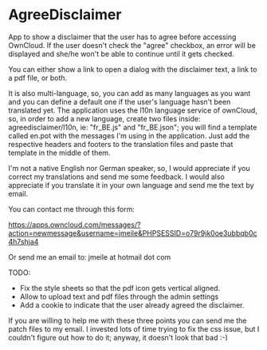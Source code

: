 # AgreeDisclaimer
App to show a disclaimer that the user has to agree before accessing OwnCloud. If the user doesn't check the "agree" checkbox, an error will be displayed and she/he won't be able to continue until it gets checked.

You can either show a link to open a dialog with the disclaimer text, a link to a pdf file, or both.

It is also multi-language, so, you can add as many languages as you want and you can define a default one if the user's language hasn't been translated yet. The application uses the l10n language service of ownCloud, so, in order to add a new language, create two files inside: agreedisclaimer/l10n, ie: "fr_BE.js" and "fr_BE.json"; you will find a template called en.pot with the messages I'm using in the application. Just add the respective headers and footers to the translation files and paste that template in the middle of them.

I'm not a native English nor German speaker, so, I would appreciate if you correct my translations and send me some feedback. I would also appreciate if you translate it in your own language and send me the text by email.

You can contact me through this form:

https://apps.owncloud.com/messages/?action=newmessage&username=jmeile&PHPSESSID=o79r9jk0oe3ubbqb0c4h7shja4

Or send me an email to: jmeile at hotmail dot com

TODO:
* Fix the style sheets so that the pdf icon gets vertical aligned.
* Allow to upload text and pdf files through the admin settings
* Add a cookie to indicate that the user already agreed the disclaimer.

If you are willing to help me with these three points you can send me the patch files to my email. I invested lots of time trying to fix the css issue, but I couldn't figure out how to do it; anyway, it doesn't look that bad :-)
